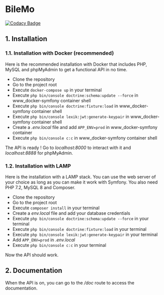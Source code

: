 # BileMo

[![Codacy Badge](https://api.codacy.com/project/badge/Grade/0d33781173a34744a833d67f5b0d8505)](https://app.codacy.com/gh/briandidierjean/projet7-da-php-symfony-oc?utm_source=github.com&utm_medium=referral&utm_content=briandidierjean/projet7-da-php-symfony-oc&utm_campaign=Badge_Grade_Settings)

## 1. Installation

### 1.1. Installation with Docker (recommended)

Here is the recommended installation with Docker that includes PHP, MySQL and phpMyAdmin to get a functional API in no
time.

-  Clone the repository
-  Go to the project root
-  Execute `docker-compose up` in your terminal
-  Execute `php bin/console doctrine:schema:update --force` in www_docker-symfony container shell
-  Execute `php bin/console doctrine:fixture:load` in www_docker-symfony container shell
-  Execute `php bin/console lexik:jwt:generate-keypair` in www_docker-symfony container shell
-  Create a *.env.local* file and add `APP_ENV=prod` in www_docker-symfony container
-  Execute `php bin/console c:c` in www_docker-symfony container shell

The API is ready ! Go to *localhost:8000* to interact with it and *localhost:8888* for phpMyAdmin.

### 1.2. Installation with LAMP

Here is the installation with a LAMP stack. You can use the web server of your choice as long as you can make it work
with Symfony. You also need PHP 7.2, MySQL 8 and Composer.

-  Clone the repository
-  Go to the project root
-  Execute `composer install` in your terminal
-  Create a *env.local* file and add your database credentials
-  Execute `php bin/console doctrine:schema:update --force` in your terminal
-  Execute `php bin/console doctrine:fixture:load` in your terminal
-  Execute `php bin/console lexik:jwt:generate-keypair` in your terminal
-  Add `APP_ENV=prod` in *.env.local*
-  Execute `php bin/console c:c` in your terminal

Now the API should work.

## 2. Documentation

When the API is on, you can go to the */doc* route to access the documentation.
